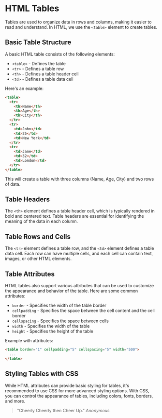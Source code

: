 # HTML Tables

Tables are used to organize data in rows and columns, making it easier to read and understand. In HTML, we use the `<table>` element to create tables.

## Basic Table Structure

A basic HTML table consists of the following elements:

- `<table>` - Defines the table
- `<tr>` - Defines a table row
- `<th>` - Defines a table header cell
- `<td>` - Defines a table data cell

Here's an example:

```html
<table>
  <tr>
    <th>Name</th>
    <th>Age</th>
    <th>City</th>
  </tr>
  <tr>
    <td>John</td>
    <td>25</td>
    <td>New York</td>
  </tr>
  <tr>
    <td>Jane</td>
    <td>32</td>
    <td>London</td>
  </tr>
</table>
```

This will create a table with three columns (Name, Age, City) and two rows of data.

## Table Headers

The `<th>` element defines a table header cell, which is typically rendered in bold and centered text. Table headers are essential for identifying the meaning of the data in each column.

## Table Rows and Cells

The `<tr>` element defines a table row, and the `<td>` element defines a table data cell. Each row can have multiple cells, and each cell can contain text, images, or other HTML elements.

## Table Attributes

HTML tables also support various attributes that can be used to customize the appearance and behavior of the table. Here are some common attributes:

- `border` - Specifies the width of the table border
- `cellpadding` - Specifies the space between the cell content and the cell border
- `cellspacing` - Specifies the space between cells
- `width` - Specifies the width of the table
- `height` - Specifies the height of the table

Example with attributes:

```html
<table border="1" cellpadding="5" cellspacing="5" width="500">
  ...
</table>
```

## Styling Tables with CSS

While HTML attributes can provide basic styling for tables, it's recommended to use CSS for more advanced styling options. With CSS, you can control the appearance of tables, including colors, fonts, borders, and more.

> "Cheerly Cheerly then Cheer Up." _Anonymous_
